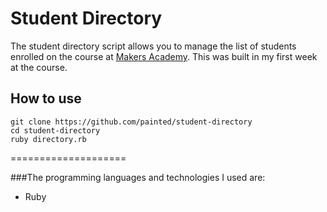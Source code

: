 Student Directory
=================

The student directory script allows you to manage
the list of students enrolled on the course at
[Makers Academy].  This was built in my first week at the course.

How to use
----------

```
git clone https://github.com/painted/student-directory
cd student-directory
ruby directory.rb
```
====================

###The programming languages and technologies I used are:

  * Ruby



[Makers Academy]:http://www.makersacademy.com